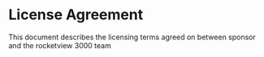 # License Agreement
This document describes the licensing terms agreed on between sponsor and the rocketview 3000 team
